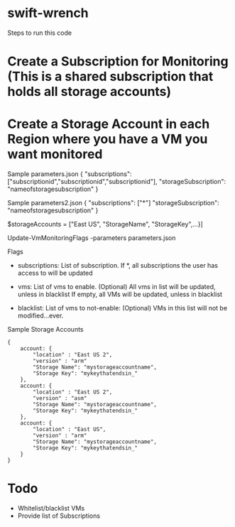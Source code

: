 # swift-wrench


Steps to run this code

# Create a Subscription for Monitoring (This is a shared subscription that holds all storage accounts)
# Create a Storage Account in each Region where you have a VM you want monitored


Sample parameters.json
{
	"subscriptions": ["subscriptionid","subscriptionid","subscriptionid"],
	"storageSubscription": "nameofstoragesubscription"
}

Sample parameters2.json
{
	"subscriptions": ["*"]
	"storageSubscription": "nameofstoragesubscription"
}



$storageAccounts = ["East US", "StorageName", "StorageKey",...}]


Update-VmMonitoringFlags -parameters parameters.json

Flags

- subscriptions: List of subscription. 
	If *, all subscriptions the user has access to will be updated

- vms: List of vms to enable. (Optional) 
	All vms in list will be updated, unless in blacklist
	If empty, all VMs will be updated, unless in blacklist

- blacklist: List of vms to not-enable: (Optional)
	VMs in this list will not be modified...ever.




Sample Storage Accounts

	{
		account: { 
	    	"location" : "East US 2", 
	    	"version" : "arm"
			"Storage Name": "mystorageaccountname", 
			"Storage Key": "mykeythatendsin_"
	    },
	    account: { 
	    	"location" : "East US 2", 
	    	"version" : "asm"
			"Storage Name": "mystorageaccountname", 
			"Storage Key": "mykeythatendsin_"
	    },
	    account: { 
	    	"location" : "East US", 
	    	"version" : "arm"
			"Storage Name": "mystorageaccountname", 
			"Storage Key": "mykeythatendsin_"
	    }
	}


# Todo

- Whitelist/blacklist VMs
- Provide list of Subscriptions